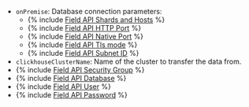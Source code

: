 * `onPremise`: Database connection parameters:
    * {% include [Field API Shards and Hosts](../../fields/clickhouse/api/shards.md) %}
    * {% include [Field API HTTP Port](../../fields/clickhouse/api/http-port.md) %}
    * {% include [Field API Native Port](../../fields/clickhouse/api/native-port.md) %}
    * {% include [Field API Tls mode](../../fields/common/api/tls-mode.md) %}
    * {% include [Field API Subnet ID](../../fields/common/api/subnet-id.md) %}
* `clickhouseClusterName`: Name of the cluster to transfer the data from.
* {% include [Field API Security Group](../../fields/common/api/security-groups.md) %}
* {% include [Field API Database](../../fields/common/api/database.md) %}
* {% include [Field API User](../../fields/common/api/user.md) %}
* {% include [Field API Password](../../fields/common/api/password.md) %}
